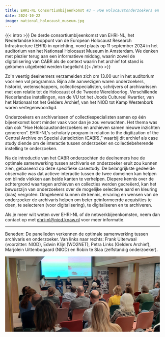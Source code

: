 ```yaml
---
title: EHRI-NL Consortiumbijeenkomst #3 - Hoe Holocaustonderzoekers en archieven samen nieuwe inzichten genereren. Het wetenschappelijk programma van EHRI-NL in relatie tot de digitalisering van het Centraal Archief Bijzondere Rechtspleging (CABR).
date: 2024-10-22
image: national_holocaust_museum.jpg
---
```


{{< intro >}}
De derde consortiumbijeenkomst van EHRI-NL, het Nederlandse knooppunt van de European Holocaust Research Infrastructure (EHRI) in oprichting, vond plaats op 11 september 2024 in het auditorium van het Nationaal Holocaust Museum in Amsterdam. We denken met plezier terug aan een informatieve middag, waarin zowel de digitalisering van CABR als de context waarin het archief tot stand is gekomen uitgebreid werden toegelicht.{{< /intro >}}

Zo'n veertig deelnemers verzamelden zich om 13.00 uur in het auditorium voor een vol programma. Bijna alle aanwezigen waren onderzoekers, historici, wetenschappers, collectiespecialisten, schrijvers of archivarissen met een relatie tot de Holocaust of de Tweede Wereldoorlog. Verschillende Nederlandse instellingen, van de VU tot het Joods Cultureel Kwartier, van het Nationaal tot het Gelders Archief, van het NIOD tot Kamp Westenbork waren vertegenwoordigd.

Onderzoekers en archivarissen of collectiespecialisten samen op één bijeenkomst komt minder vaak voor dan je zou verwachten. Het thema was dan ook “Hoe Holocaustonderzoekers en archieven samen nieuwe inzichten genereren”. EHRI-NL's scholarly program in relation to the digitization of the Central Archive on Special Jurisdiction (CABR),” waarbij dit archief als case study diende om de interactie tussen onderzoeker en collectiebeherende instelling te onderzoeken.

Na de introductie van het CABR onderzochten de deelnemers hoe de optimale samenwerking tussen archivaris en onderzoeker eruit zou kunnen zien, gebaseerd op deze specifieke casestudy. De belangrijkste gedeelde observatie was dat actieve interactie tussen de twee domeinen kan helpen om blinde vlekken aan beide kanten te verhelpen. Diepere kennis over de achtergrond waartegen archieven en collecties werden gecreëerd, kan het bewustzijn van onderzoekers over de mogelijke selectieve aard en kleuring (bias) vergroten. Omgekeerd kunnen de kennis, ervaring en wensen van de onderzoeker de archivaris helpen om beter geïnformeerde acquisities te doen, te selecteren (voor digitalisering), te digitaliseren en te archiveren.

Als je meer wilt weten over EHRI-NL of de netwerkbijeenkomsten, neem dan contact op met ehri-nl@niod.knaw.nl voor meer informatie.

---

Beneden: De panelleden verkennen de optimale samenwerking tussen archivaris en onderzoeker. Van links naar rechts: Frank Uiterwaal (voorzitter: NIOD), Edwin Klijn (WO2NET), Petra Links (Gelders Archief), Marjolein Uittenbogaard (NIOD) en Robin te Slaa (zelfstandig onderzoeker).

![EHRI-NL consortium meeting](./ehri-nl-meeting-03.jpg)
